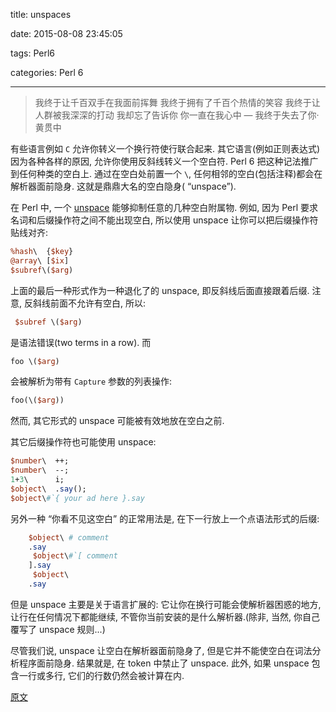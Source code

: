 title: unspaces

date: 2015-08-08 23:45:05

tags: Perl6

categories: Perl 6

------

<blockquote class="blockquote-center">我终于让千百双手在我面前挥舞 我终于拥有了千百个热情的笑容 我终于让人群被我深深的打动 我却忘了告诉你 你一直在我心中
— 我终于失去了你·黄贯中
</blockquote>

有些语言例如 `C` 允许你转义一个换行符使行联合起来. 其它语言(例如正则表达式)因为各种各样的原因, 允许你使用反斜线转义一个空白符. Perl 6 把这种记法推广到任何种类的空白上. 通过在空白处前置一个 `\`, 任何相邻的空白(包括注释)都会在解析器面前隐身. 这就是鼎鼎大名的空白隐身( “unspace”).

在 Perl 中, 一个 [unspace](https://design.perl6.org/S02.html) 能够抑制任意的几种空白附属物. 例如, 因为 Perl 要求名词和后缀操作符之间不能出现空白, 所以使用 unspace 让你可以把后缀操作符贴线对齐:

``` perl
%hash\  {$key}
@array\ [$ix]
$subref\($arg)
```

上面的最后一种形式作为一种退化了的 unspace,  即反斜线后面直接跟着后缀. 注意, 反斜线前面不允许有空白, 所以:

``` perl
 $subref \($arg)
```

是语法错误(two terms in a row). 而

``` perl
foo \($arg)
```

会被解析为带有 `Capture` 参数的列表操作:

``` perl
foo(\($arg))
```

然而, 其它形式的 unspace 可能被有效地放在空白之前.

其它后缀操作符也可能使用 unspace:

``` perl
$number\  ++;
$number\  --;
1+3\      i;
$object\  .say();
$object\#`{ your ad here }.say
```

另外一种 “你看不见这空白” 的正常用法是, 在下一行放上一个点语法形式的后缀:

``` perl
    $object\ # comment
    .say
     $object\#`[ comment
    ].say
     $object\
    .say
```

但是 unspace 主要是关于语言扩展的: 它让你在换行可能会使解析器困惑的地方, 让行在任何情况下都能继续, 不管你当前安装的是什么解析器.(除非, 当然, 你自己覆写了 unspace 规则...)



尽管我们说, unspace 让空白在解析器面前隐身了,  但是它并不能使空白在词法分析程序面前隐身. 结果就是, 在 token 中禁止了 unspace. 此外, 如果 unspace 包含一行或多行,  它们的行数仍然会被计算在内.


[原文](http://chenyf.gitcafe.io)
